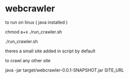 # webcrawler

to run on linux ( java installed )

chmod a+x ./run_crawler.sh

./run_crawler.sh


theres a small site added in script by default

to crawl any other site

java -jar target/webcrawler-0.0.1-SNAPSHOT.jar SITE_URL
